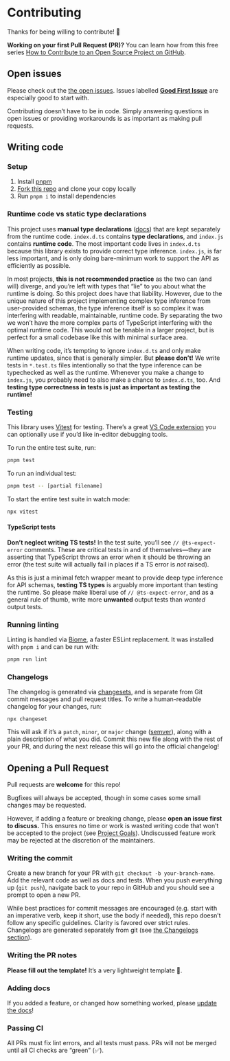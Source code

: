 # Contributing

Thanks for being willing to contribute! 🙏

**Working on your first Pull Request (PR)?** You can learn how from this free series [How to Contribute to an Open Source Project on GitHub](https://app.egghead.io/playlists/how-to-contribute-to-an-open-source-project-on-github).

## Open issues

Please check out the [the open issues](https://github.com/drwpow/openapi-typescript/issues). Issues labelled [**Good First Issue**](https://github.com/drwpow/openapi-typescript/issues?q=is%3Aissue+is%3Aopen+label%3A%22good+first+issue%22) are especially good to start with.

Contributing doesn’t have to be in code. Simply answering questions in open issues or providing workarounds is as important as making pull requests.

## Writing code

### Setup

1. Install [pnpm](https://pnpm.io/)
2. [Fork this repo](https://docs.github.com/en/get-started/quickstart/fork-a-repo) and clone your copy locally
3. Run `pnpm i` to install dependencies

### Runtime code vs static type declarations

This project uses **manual type declarations** ([docs](https://www.typescriptlang.org/docs/handbook/2/type-declarations.html#dts-files)) that are kept separately from the runtime code. `index.d.ts` contains **type declarations**, and `index.js` contains **runtime code**. The most important code lives in `index.d.ts` because this library exists to provide correct type inference. `index.js`, is far less important, and is only doing bare-minimum work to support the API as efficiently as possible.

In most projects, **this is not recommended practice** as the two can (and will) diverge, and you’re left with types that “lie” to you about what the runtime is doing. So this project does have that liability. However, due to the unique nature of this project implementing complex type inference from user-provided schemas, the type inference itself is so complex it was interfering with readable, maintainable, runtime code. By separating the two we won’t have the more complex parts of TypeScript interfering with the optimal runtime code. This would not be tenable in a larger project, but is perfect for a small codebase like this with minimal surface area.

When writing code, it’s tempting to ignore `index.d.ts` and only make runtime updates, since that is generally simpler. But **please don’t!** We write tests in `*.test.ts` files intentionally so that the type inference can be typechecked as well as the runtime. Whenever you make a change to `index.js`, you probably need to also make a chance to `index.d.ts`, too. And **testing type correctness in tests is just as important as testing the runtime!**

### Testing

This library uses [Vitest](https://vitest.dev/) for testing. There’s a great [VS Code extension](https://marketplace.visualstudio.com/items?itemName=ZixuanChen.vitest-explorer) you can optionally use if you’d like in-editor debugging tools.

To run the entire test suite, run:

```bash
pnpm test
```

To run an individual test:

```bash
pnpm test -- [partial filename]
```

To start the entire test suite in watch mode:

```bash
npx vitest
```

#### TypeScript tests

**Don’t neglect writing TS tests!** In the test suite, you’ll see `// @ts-expect-error` comments. These are critical tests in and of themselves—they are asserting that TypeScript throws an error when it should be throwing an error (the test suite will actually fail in places if a TS error is _not_ raised).

As this is just a minimal fetch wrapper meant to provide deep type inference for API schemas, **testing TS types** is arguably more important than testing the runtime. So please make liberal use of `// @ts-expect-error`, and as a general rule of thumb, write more **unwanted** output tests than _wanted_ output tests.

### Running linting

Linting is handled via [Biome](https://biomejs.dev), a faster ESLint replacement. It was installed with `pnpm i` and can be run with:

```bash
pnpm run lint
```

### Changelogs

The changelog is generated via [changesets](https://github.com/changesets/changesets), and is separate from Git commit messages and pull request titles. To write a human-readable changelog for your changes, run:

```
npx changeset
```

This will ask if it’s a `patch`, `minor`, or `major` change ([semver](https://semver.org/)), along with a plain description of what you did. Commit this new file along with the rest of your PR, and during the next release this will go into the official changelog!

## Opening a Pull Request

Pull requests are **welcome** for this repo!

Bugfixes will always be accepted, though in some cases some small changes may be requested.

However, if adding a feature or breaking change, please **open an issue first to discuss.** This ensures no time or work is wasted writing code that won’t be accepted to the project (see [Project Goals](https://openapi-ts.dev/openapi-fetch/about/#project-goals)). Undiscussed feature work may be rejected at the discretion of the maintainers.

### Writing the commit

Create a new branch for your PR with `git checkout -b your-branch-name`. Add the relevant code as well as docs and tests. When you push everything up (`git push`), navigate back to your repo in GitHub and you should see a prompt to open a new PR.

While best practices for commit messages are encouraged (e.g. start with an imperative verb, keep it short, use the body if needed), this repo doesn’t follow any specific guidelines. Clarity is favored over strict rules. Changelogs are generated separately from git (see [the Changelogs section](#changelogs)).

### Writing the PR notes

**Please fill out the template!** It’s a very lightweight template 🙂.

### Adding docs

If you added a feature, or changed how something worked, please [update the docs](../../docs/)!

### Passing CI

All PRs must fix lint errors, and all tests must pass. PRs will not be merged until all CI checks are “green” (✅).
